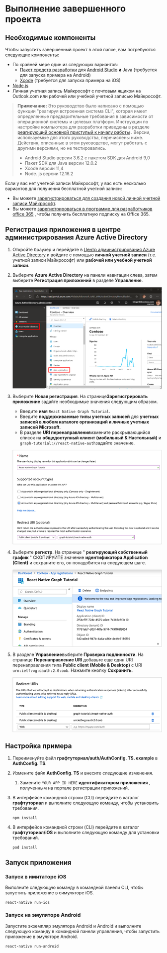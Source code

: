 # <a name="how-to-run-the-completed-project"></a>Выполнение завершенного проекта

## <a name="prerequisites"></a>Необходимые компоненты

Чтобы запустить завершенный проект в этой папке, вам потребуются следующие компоненты:

- По крайней мере один из следующих вариантов:
  - [Пакет средств разработки](https://jdk.java.net) для [Android Studio](https://developer.android.com/studio/) **и** Java (требуется для запуска примера на Android)
  - [Xcode](https://developer.apple.com/xcode/) (требуется для запуска примера на iOS)
- [Node.js](https://nodejs.org)
- Личная учетная запись Майкрософт с почтовым ящиком на Outlook.com или рабочей или учебной учетной записью Майкрософт.

> **Примечание:** Это руководство было написано с помощью функции "реагируя встроенная система CLI", которая имеет определенные предварительные требования в зависимости от операционной системы и целевых платформ. Инструкции по настройке компьютера для разработки приведены в разделе [реагирующий основной приступый к началу работы](https://facebook.github.io/react-native/docs/getting-started) . Версии, используемые для этого руководства, перечислены ниже. Действия, описанные в этом руководстве, могут работать с другими версиями, но не тестировались.
>
> - Android Studio версии 3.6.2 с пакетом SDK для Android 9,0
> - Пакет SDK для Java версии 12.0.2
> - Xcode версии 11,4
> - Node. js версии 12.16.2

Если у вас нет учетной записи Майкрософт, у вас есть несколько вариантов для получения бесплатной учетной записи:

- Вы можете [зарегистрироваться для создания новой личной учетной записи Майкрософт](https://signup.live.com/signup?wa=wsignin1.0&rpsnv=12&ct=1454618383&rver=6.4.6456.0&wp=MBI_SSL_SHARED&wreply=https://mail.live.com/default.aspx&id=64855&cbcxt=mai&bk=1454618383&uiflavor=web&uaid=b213a65b4fdc484382b6622b3ecaa547&mkt=E-US&lc=1033&lic=1).
- Вы можете [зарегистрироваться в программе для разработчиков office 365](https://developer.microsoft.com/office/dev-program) , чтобы получить бесплатную подписку на Office 365.

## <a name="register-an-application-with-the-azure-active-directory-admin-center"></a>Регистрация приложения в центре администрирования Azure Active Directory

1. Откройте браузер и перейдите в [Центр администрирования Azure Active Directory](https://aad.portal.azure.com) и войдите с помощью **личной учетной записи** (т.е. учетной записи Майкрософт) или **рабочей или учебной учетной записи**.

1. Выберите **Azure Active Directory** на панели навигации слева, затем выберите **Регистрация приложений** в разделе **Управление**.

    ![Снимок экрана с регистрациями приложений ](/tutorial/images/aad-portal-app-registrations.png)

1. Выберите **Новая регистрация**. На странице**Зарегистрировать приложение** задайте необходимые значения следующим образом.

    - Введите **имя** `React Native Graph Tutorial`.
    - Введите **поддерживаемые типы учетных записей** для **учетных записей в любом каталоге организаций и личных учетных записей Microsoft**.
    - В разделе **URI перенаправления**измените раскрывающийся список на **общедоступный клиент (мобильный & Настольный)** и `graph-tutorial://react-native-auth`задайте значение.

    ![Снимок страницы "регистрация приложения"](/tutorial/images/aad-register-an-app.png)

1. Выберите **регистр**. На странице " **реагирующий собственный график** " СКОПИРУЙТЕ значение **идентификатора Application (Client)** и сохраните его, он понадобится на следующем шаге.

    ![Снимок экрана с ИДЕНТИФИКАТОРом приложения для новой регистрации приложения](/tutorial/images/aad-application-id.png)

1. В разделе **Управление**выберите **Проверка подлинности**. На странице **Перенаправление URI** добавьте еще один URI перенаправления типа **Public client (Mobile & Desktop)** с URI `urn:ietf:wg:oauth:2.0:oob`. Нажмите кнопку **Сохранить**.

    ![Снимок экрана со страницей URI перенаправления](/tutorial/images/aad-redirect-uris.png)

## <a name="configure-the-sample"></a>Настройка примера

1. Переименуйте файл **графтуториал/auth/AuthConfig. TS. example** в **AuthConfig. TS**.
1. Измените файл **AuthConfig. TS** и внесите следующие изменения.
    1. Замените `YOUR_APP_ID_HERE` **идентификатором приложения** , полученным на портале регистрации приложений.

1. В интерфейсе командной строки (CLI) перейдите в каталог **графтуториал** и выполните следующую команду, чтобы установить требования.

    ```Shell
    npm install
    ```

1. В интерфейсе командной строки (CLI) перейдите в каталог **графтуториал/iOS** и выполните следующую команду для установки требований.

    ```Shell
    pod install
    ```

## <a name="run-the-sample"></a>Запуск приложения

### <a name="run-on-ios-simulator"></a>Запуск в имитаторе iOS

Выполните следующую команду в командной панели CLI, чтобы запустить приложение в симуляторе iOS.

```Shell
react-native run-ios
```

### <a name="run-on-android-emulator"></a>Запуск на эмуляторе Android

Запустите экземпляр эмулятора Android и Android и выполните следующую команду в командной панели управления, чтобы запустить приложение в эмуляторе Android.

```Shell
react-native run-android
```
